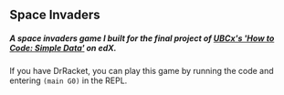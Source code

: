 ## Space Invaders
##### A space invaders game I built for the final project of [UBCx's 'How to Code: Simple Data'](https://www.edx.org/course/how-code-simple-data-ubcx-htc1x) on edX.

If you have DrRacket, you can play this game by running the code and entering `(main G0)` in the REPL.